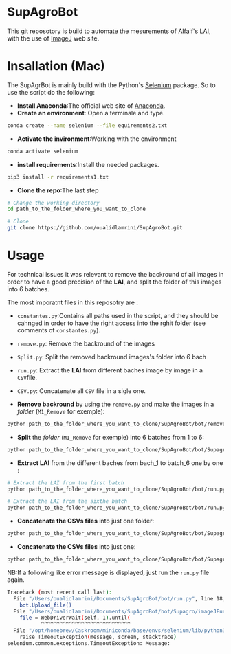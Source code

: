 # SupAgroBot

This git reposotory is build to automate the mesurements of Alfalf's LAI, with the use of [ImageJ](https://ij.imjoy.io/) web site.

# Insallation (Mac)

The SupAgrBot is mainly build with the Python's [Selenium](https://www.selenium.dev/documentation/) package. So to use the script do the following:

-   **Install Anaconda**:The official web site of [Anaconda](https://www.anaconda.com/download/).
-   **Create an environment**: Open a terminale and type.

``` bash
conda create --name selenium --file equirements2.txt
```


-   **Activate the invironment**:Working with the environment

``` bash
conda activate selenium
```
-   **install requirements**:Install the needed packages.

``` bash
pip3 install -r requirements1.txt
```

-   **Clone the repo**:The last step

``` bash
# Change the working directory 
cd path_to_the_folder_where_you_want_to_clone
```

``` bash
# Clone 
git clone https://github.com/oualidlamrini/SupAgroBot.git
```

# Usage

For technical issues it was relevant to remove the backround of all images in order to have a good precision of the **LAI**, and split the folder of this images into 6 batches.

The most imporatnt files in this reposotry are :

-   `constantes.py`:Contains all paths used in the script, and they should be cahnged in order to have the right access into the rghit folder (see comments of `constantes.py`).

-   `remove.py`: Remove the backround of the images

-   `Split.py`: Split the removed backround images's folder into 6 bach

-   `run.py`: Extract the **LAI** from different baches image by image in a `CSV`file.

-   `CSV.py`: Concatenate all `CSV` file in a sigle one.

-   **Remove backround** by using the `remove.py` and make the images in a *folder* (`M1_Remove` for exemple):

``` bash
python path_to_the_folder_where_you_want_to_clone/SupAgroBot/bot/remove.py
```

-   **Split** the *folder* (`M1_Remove` for exemple) into 6 batches from 1 to 6:

``` bash
python path_to_the_folder_where_you_want_to_clone/SupAgroBot/bot/Supagro/Split.py
```

-   **Extract LAI** from the different baches from bach_1 to batch_6 one by one :

``` bash
# Extract the LAI from the first batch
python path_to_the_folder_where_you_want_to_clone/SupAgroBot/bot/run.py batch_1
```

``` bash
# Extract the LAI from the sixthe batch
python path_to_the_folder_where_you_want_to_clone/SupAgroBot/bot/run.py batch_6
```

-   **Concatenate the CSVs files** into just one folder:

``` bash
python path_to_the_folder_where_you_want_to_clone/SupAgroBot/bot/Supagro/Concatenate.py
```

-   **Concatenate the CSVs files** into just one:

``` bash
python path_to_the_folder_where_you_want_to_clone/SupAgroBot/bot/Supagro/CSV.py
```

NB:If a following like error message is displayed, just run the `run.py` file again.

``` bash
Traceback (most recent call last):
  File "/Users/oualidlamrini/Documents/SupAgroBot/bot/run.py", line 18, in <module>
    bot.Upload_file()
  File "/Users/oualidlamrini/Documents/SupAgroBot/bot/Supagro/imageJFunc.py", line 47, in Upload_file
    file = WebDriverWait(self, 1).until(
           ^^^^^^^^^^^^^^^^^^^^^^^^^^^^^
  File "/opt/homebrew/Caskroom/miniconda/base/envs/selenium/lib/python3.11/site-packages/selenium/webdriver/support/wait.py", line 101, in until
    raise TimeoutException(message, screen, stacktrace)
selenium.common.exceptions.TimeoutException: Message:
```
